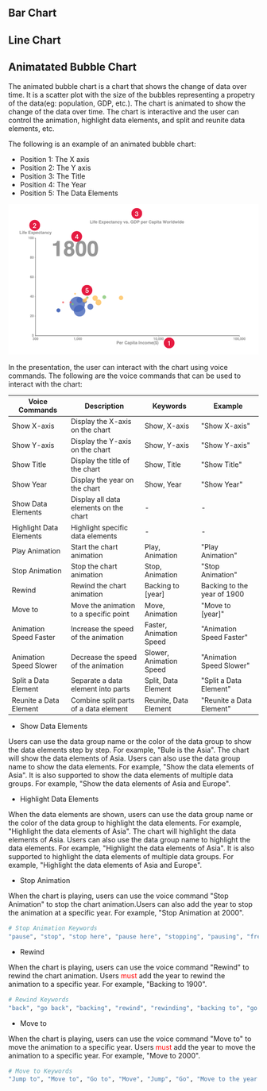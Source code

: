 ## Bar Chart
## Line Chart
## Animatated Bubble Chart

The animated bubble chart is a chart that shows the change of data over time. It is a scatter plot with the size of the bubbles representing a
 propetry of the data(eg: population, GDP, etc.). The chart is animated to show the change of the data over time. The chart is interactive and the user can control the animation, highlight data elements, and split and reunite data elements, etc.

 The following is an example of an animated bubble chart:
 * Position 1: The X axis
 * Position 2: The Y axis
 * Position 3: The Title
 * Position 4: The Year
 * Position 5: The Data Elements

![alt text](bubblechart.png)

In the presentation, the user can interact with the chart using voice commands. The following are the voice commands that can be used to interact with the chart:

| Voice Commands          | Description                              | Keywords                | Example                   |
|-------------------------|------------------------------------------|-------------------------|---------------------------|
| Show X-axis             | Display the X-axis on the chart         | Show, X-axis            | "Show X-axis"             |
| Show Y-axis             | Display the Y-axis on the chart         | Show, Y-axis            | "Show Y-axis"             |
| Show Title              | Display the title of the chart          | Show, Title             | "Show Title"              |
| Show Year               | Display the year on the chart           | Show, Year              | "Show Year"               |
| Show Data Elements      | Display all data elements on the chart  | -     | -    |
| Highlight Data Elements | Highlight specific data elements        | - | - |
| Play Animation          | Start the chart animation               | Play, Animation         | "Play Animation"          |
| Stop Animation          | Stop the chart animation                | Stop, Animation         | "Stop Animation"          |
| Rewind                  | Rewind the chart animation              | Backing to [year]       |  Backing to the year of 1900                 |
| Move to                 | Move the animation to a specific point  | Move, Animation         | "Move to [year]"         |
| Animation Speed Faster  | Increase the speed of the animation     | Faster, Animation Speed | "Animation Speed Faster"  |
| Animation Speed Slower  | Decrease the speed of the animation     | Slower, Animation Speed | "Animation Speed Slower"  |
| Split a Data Element    | Separate a data element into parts      | Split, Data Element     | "Split a Data Element"    |
| Reunite a Data Element  | Combine split parts of a data element   | Reunite, Data Element   | "Reunite a Data Element"  |

* Show Data Elements
  
Users can use the data group name or the color of the data group to show the data elements step by step. For example, "Bule is the Asia". The chart will show the data elements of Asia. Users can also use the data group name to show the data elements. For example, "Show the data elements of Asia". It is also supported to show the data elements of multiple data groups. For example, "Show the data elements of Asia and Europe".

* Highlight Data Elements

When the data elements are shown, users can use the data group name or the color of the data group to highlight the data elements. For example, "Highlight the data elements of Asia". The chart will highlight the data elements of Asia. Users can also use the data group name to highlight the data elements. For example, "Highlight the data elements of Asia". It is also supported to highlight the data elements of multiple data groups. For example, "Highlight the data elements of Asia and Europe".

* Stop Animation

When the chart is playing, users can use the voice command "Stop Animation" to stop the chart animation.Users can also add the year to stop the animation at a specific year. For example, "Stop Animation at 2000".

```bash
# Stop Animation Keywords
"pause", "stop", "stop here", "pause here", "stopping", "pausing", "freeze", "holding", "hold"
```

* Rewind

When the chart is playing, users can use the voice command "Rewind" to rewind the chart animation. Users <font color="red">must</font> add the year to rewind the animation to a specific year. For example, "Backing to 1900".

```bash
# Rewind Keywords
"back", "go back", "backing", "rewind", "rewinding", "backing to", "go back to", "back to"
```

* Move to

When the chart is playing, users can use the voice command "Move to" to move the animation to a specific year. Users <font color="red">must</font> add the year to move the animation to a specific year. For example, "Move to 2000".

```bash
# Move to Keywords
"Jump to", "Move to", "Go to", "Move", "Jump", "Go", "Move to the year of", "Jump to the year of", "Go to the year of"
```






